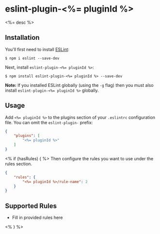 # eslint-plugin-<%= pluginId %>

<%= desc %>

## Installation

You'll first need to install [ESLint](http://eslint.org):

```
$ npm i eslint --save-dev
```

Next, install `eslint-plugin-<%= pluginId %>`:

```
$ npm install eslint-plugin-<%= pluginId %> --save-dev
```

**Note:** If you installed ESLint globally (using the `-g` flag) then you must also install `eslint-plugin-<%= pluginId %>` globally.

## Usage

Add `<%= pluginId %>` to the plugins section of your `.eslintrc` configuration file. You can omit the `eslint-plugin-` prefix:

```json
{
    "plugins": [
        "<%= pluginId %>"
    ]
}
```

<% if (hasRules) { %>
Then configure the rules you want to use under the rules section.

```json
{
    "rules": {
        "<%= pluginId %>/rule-name": 2
    }
}
```

## Supported Rules

* Fill in provided rules here

<% } %>



